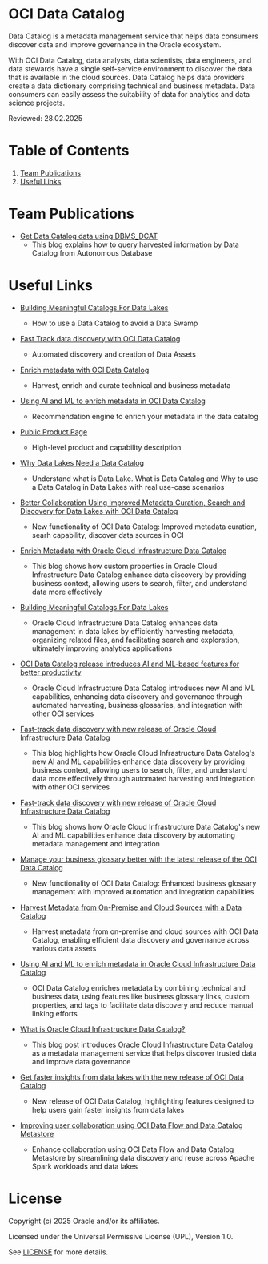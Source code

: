 # OCI Data Catalog
 
Data Catalog is a metadata management service that helps data consumers discover data and improve governance in the Oracle ecosystem.

With OCI Data Catalog, data analysts, data scientists, data engineers, and data stewards have a single self-service environment to discover the data that is available in the cloud sources. Data Catalog helps data providers create a data dictionary comprising technical and business metadata. Data consumers can easily assess the suitability of data for analytics and data science projects.

Reviewed: 28.02.2025


# Table of Contents
 
1. [Team Publications](#team-publications)
2. [Useful Links](#useful-links)

 
# Team Publications

- [Get Data Catalog data using DBMS_DCAT](https://medium.com/@aporcescu/get-data-catalog-data-using-dbms-dcat-5a16d637aea0)
    - This blog explains how to query harvested information by Data Catalog from Autonomous Database

 
# Useful Links
 
- [Building Meaningful Catalogs For Data Lakes](https://blogs.oracle.com/dataintegration/post/)
    - How to use a Data Catalog to avoid a Data Swamp
     
- [Fast Track data discovery with OCI Data Catalog](https://blogs.oracle.com/cloud-infrastructure/post/fast-track-data-discovery-with-new-release-of-oci-data-catalog)
    - Automated discovery and creation of Data Assets

- [Enrich metadata with OCI Data Catalog](https://blogs.oracle.com/dataintegration/post/enrich-metadata-with-oracle-cloud-infrastructure-data-catalog)
    - Harvest, enrich and curate technical and business metadata
    
- [Using AI and ML to enrich metadata in OCI Data Catalog](https://blogs.oracle.com/dataintegration/post/using-ai-and-ml-to-enrich-metadata-in-data-catalog)
    - Recommendation engine to enrich your metadata in the data catalog
 
- [Public Product Page](https://www.oracle.com/be/big-data/data-catalog/what-is-a-data-catalog/)
    - High-level product and capability description
  
- [Why Data Lakes Need a Data Catalog](https://blogs.oracle.com/bigdata/post/why-data-lakes-need-a-data-catalog)
    - Understand what is Data Lake. What is Data Catalog and Why to use a Data Catalog in Data Lakes with real use-case scenarios

- [Better Collaboration Using Improved Metadata Curation, Search and Discovery for Data Lakes with OCI Data Catalog](https://blogs.oracle.com/dataintegration/post/better-collaboration-using-improved-metadata-curation-search-and-discovery-for-data-lakes-with-oracle-cloud-infrastructure-data-catalogs-new-release)
    - New functionality of OCI Data Catalog: Improved metadata curation, searh capability, discover data sources in OCI
  
 - [Enrich Metadata with Oracle Cloud Infrastructure Data Catalog](https://blogs.oracle.com/dataintegration/post/enrich-metadata-with-oracle-cloud-infrastructure-data-catalog)
     - This blog shows how custom properties in Oracle Cloud Infrastructure Data Catalog enhance data discovery by providing business context, allowing users to search, filter, and understand data more effectively
   
 - [Building Meaningful Catalogs For Data Lakes](https://blogs.oracle.com/dataintegration/post/building-meaningful-catalogs-for-data-lakes)
     - Oracle Cloud Infrastructure Data Catalog enhances data management in data lakes by efficiently harvesting metadata, organizing related files, and facilitating search and exploration, ultimately improving analytics applications
   
 - [OCI Data Catalog release introduces AI and ML-based features for better productivity](https://blogs.oracle.com/cloud-infrastructure/post/new-oci-data-catalog-release-introduces-ai-and-ml-based-features-for-better-productivity)
     - Oracle Cloud Infrastructure Data Catalog introduces new AI and ML capabilities, enhancing data discovery and governance through automated harvesting, business glossaries, and integration with other OCI services

 - [Fast-track data discovery with new release of Oracle Cloud Infrastructure Data Catalog](https://blogs.oracle.com/cloud-infrastructure/post/fast-track-data-discovery-with-new-release-of-oci-data-catalog)
     - This blog highlights how Oracle Cloud Infrastructure Data Catalog's new AI and ML capabilities enhance data discovery by providing business context, allowing users to search, filter, and understand data more effectively through automated harvesting and integration with other OCI services

 - [Fast-track data discovery with new release of Oracle Cloud Infrastructure Data Catalog](https://blogs.oracle.com/cloud-infrastructure/post/fast-track-data-discovery-with-new-release-of-oci-data-catalog)
     - This blog shows how Oracle Cloud Infrastructure Data Catalog's new AI and ML capabilities enhance data discovery by automating metadata management and integration

- [Manage your business glossary better with the latest release of the OCI Data Catalog](https://blogs.oracle.com/cloud-infrastructure/post/manage-your-business-glossary-better-with-the-latest-release-of-the-oci-data-catalog)
    - New functionality of OCI Data Catalog: Enhanced business glossary management with improved automation and integration capabilities
 
- [Harvest Metadata from On-Premise and Cloud Sources with a Data Catalog](https://blogs.oracle.com/dataintegration/post/harvest-metadata-from-on-premise-and-cloud-sources-with-data-catalog)
  - Harvest metadata from on-premise and cloud sources with OCI Data Catalog, enabling efficient data discovery and governance across various data assets
 
- [Using AI and ML to enrich metadata in Oracle Cloud Infrastructure Data Catalog](https://blogs.oracle.com/dataintegration/post/using-ai-and-ml-to-enrich-metadata-in-data-catalog)
  - OCI Data Catalog enriches metadata by combining technical and business data, using features like business glossary links, custom properties, and tags to facilitate data discovery and reduce manual linking efforts

- [What is Oracle Cloud Infrastructure Data Catalog?](https://blogs.oracle.com/cloud-infrastructure/post/what-is-oci-data-catalog)
  - This blog post introduces Oracle Cloud Infrastructure Data Catalog as a metadata management service that helps discover trusted data and improve data governance
 
- [Get faster insights from data lakes with the new release of OCI Data Catalog](https://blogs.oracle.com/cloud-infrastructure/post/get-faster-insights-from-data-lakes-with-the-new-release-of-oci-data-catalog)
  - New release of OCI Data Catalog, highlighting features designed to help users gain faster insights from data lakes

- [Improving user collaboration using OCI Data Flow and Data Catalog Metastore](https://blogs.oracle.com/cloud-infrastructure/post/improving-user-collaboration-using-oci-data-flow-and-data-catalog-metastore)
  - Enhance collaboration using OCI Data Flow and Data Catalog Metastore by streamlining data discovery and reuse across Apache Spark workloads and data lakes
 
# License

Copyright (c) 2025 Oracle and/or its affiliates.

Licensed under the Universal Permissive License (UPL), Version 1.0.

See [LICENSE](https://github.com/oracle-devrel/technology-engineering/blob/main/LICENSE) for more details.
